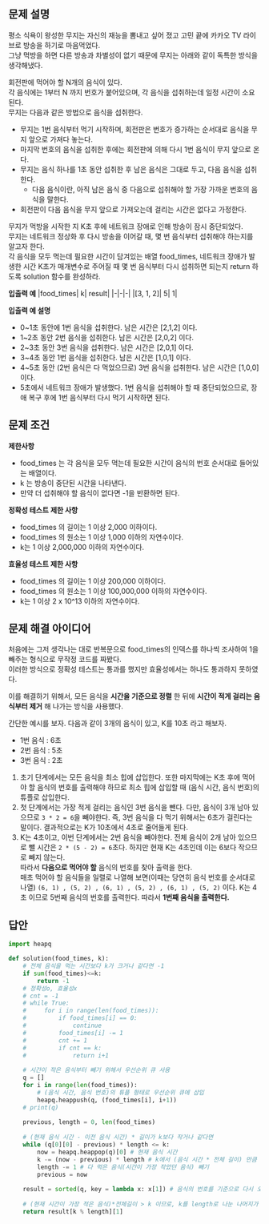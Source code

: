 ## 문제 설명
평소 식욕이 왕성한 무지는 자신의 재능을 뽐내고 싶어 졌고 고민 끝에 카카오 TV 라이브로 방송을 하기로 마음먹었다.  
그냥 먹방을 하면 다른 방송과 차별성이 없기 때문에 무지는 아래와 같이 독특한 방식을 생각해냈다.  

회전판에 먹어야 할 N개의 음식이 있다.  
각 음식에는 1부터 N 까지 번호가 붙어있으며, 각 음식을 섭취하는데 일정 시간이 소요된다.  
무지는 다음과 같은 방법으로 음식을 섭취한다.  
* 무지는 1번 음식부터 먹기 시작하며, 회전판은 번호가 증가하는 순서대로 음식을 무지 앞으로 가져다 놓는다.  
* 마지막 번호의 음식을 섭취한 후에는 회전판에 의해 다시 1번 음식이 무지 앞으로 온다.  
* 무지는 음식 하나를 1초 동안 섭취한 후 남은 음식은 그대로 두고, 다음 음식을 섭취한다.  
  * 다음 음식이란, 아직 남은 음식 중 다음으로 섭취해야 할 가장 가까운 번호의 음식을 말한다.  
* 회전판이 다음 음식을 무지 앞으로 가져오는데 걸리는 시간은 없다고 가정한다.  

무지가 먹방을 시작한 지 K초 후에 네트워크 장애로 인해 방송이 잠시 중단되었다.  
무지는 네트워크 정상화 후 다시 방송을 이어갈 때, 몇 번 음식부터 섭취해야 하는지를 알고자 한다.  
각 음식을 모두 먹는데 필요한 시간이 담겨있는 배열 food_times, 네트워크 장애가 발생한 시간 K초가 매개변수로 주어질 때 몇 번 음식부터 다시 섭취하면 되는지 return 하도록 solution 함수를 완성하라.

**입출력 예**
|food_times|	k|	result|
|-|-|-|
|[3, 1, 2]|	5|	1|

**입출력 예 설명**
* 0~1초 동안에 1번 음식을 섭취한다. 남은 시간은 [2,1,2] 이다.
* 1~2초 동안 2번 음식을 섭취한다. 남은 시간은 [2,0,2] 이다.
* 2~3초 동안 3번 음식을 섭취한다. 남은 시간은 [2,0,1] 이다.
* 3~4초 동안 1번 음식을 섭취한다. 남은 시간은 [1,0,1] 이다.
* 4~5초 동안 (2번 음식은 다 먹었으므로) 3번 음식을 섭취한다. 남은 시간은 [1,0,0] 이다.
* 5초에서 네트워크 장애가 발생했다. 1번 음식을 섭취해야 할 때 중단되었으므로, 장애 복구 후에 1번 음식부터 다시 먹기 시작하면 된다.

## 문제 조건

**제한사항**
* food_times 는 각 음식을 모두 먹는데 필요한 시간이 음식의 번호 순서대로 들어있는 배열이다.
* k 는 방송이 중단된 시간을 나타낸다.
* 만약 더 섭취해야 할 음식이 없다면 -1을 반환하면 된다.

**정확성 테스트 제한 사항**
* food_times 의 길이는 1 이상 2,000 이하이다.
* food_times 의 원소는 1 이상 1,000 이하의 자연수이다.
* k는 1 이상 2,000,000 이하의 자연수이다.

**효율성 테스트 제한 사항**
* food_times 의 길이는 1 이상 200,000 이하이다.
* food_times 의 원소는 1 이상 100,000,000 이하의 자연수이다.
* k는 1 이상 2 x 10^13 이하의 자연수이다.

## 문제 해결 아이디어
처음에는 그저 생각나는 대로 반복문으로 food_times의 인덱스를 하나씩 조사하여 1을 빼주는 형식으로 무작정 코드를 짜봤다.  
이러한 방식으로 정확성 테스트는 통과를 했지만 효율성에서는 하나도 통과하지 못하였다.

이를 해결하기 위해서, 모든 음식을 **시간을 기준으로 정렬** 한 뒤에 **시간이 적게 걸리는 음식부터 제거** 해 나가는 방식을 사용했다.

간단한 예시를 보자. 다음과 같이 3개의 음식이 있고, K를 10초 라고 해보자.
* 1번 음식 : 6초
* 2번 음식 : 5초
* 3번 음식 : 2초

1. 초기 단계에서는 모든 음식을 최소 힙에 삽입한다. 또한 마지막에는 K초 후에 먹어야 할 음식의 번호를 출력해야 하므로 최소 힙에 삽입할 때 (음식 시간, 음식 번호)의 튜플로 삽입한다.
2. 첫 단계에서는 가장 적게 걸리는 음식인 3번 음식을 뺀다. 다만, 음식이 3개 남아 있으므로 `3 * 2 = 6`을 빼야한다. 즉, 3번 음식을 다 먹기 위해서는 6초가 걸린다는 말이다. 결과적으로는 K가 10초에서 4초로 줄어들게 된다.
3. K는 4초이고, 이번 단계에서는 2번 음식을 빼야한다. 전체 음식이 2개 남아 있으므로 뺄 시간은 `2 * (5 - 2) = 6`초다. 하지만 현재 K는 4초인데 이는 6보다 작으므로 빼지 않는다.  
따라서 **다음으로 먹어야 할** 음식의 번호를 찾아 출력을 한다.  
매초 먹어야 할 음식들을 일렬로 나열해 보면(이때는 당연히 음식 번호를 순서대로 나열) `(6, 1) , (5, 2) , (6, 1) , (5, 2) , (6, 1) , (5, 2)` 이다. K는 4초 이므로 5번째 음식의 번호를 출력한다. 따라서 **1번째 음식을 출력한다.**

## 답안
```python
import heapq

def solution(food_times, k):
    # 전체 음식을 먹는 시간보다 k가 크거나 같다면 -1
    if sum(food_times)<=k:
        return -1
    # 정확성o, 효율성x
    # cnt = -1
    # while True:
    #     for i in range(len(food_times)):
    #         if food_times[i] == 0:
    #             continue
    #         food_times[i] -= 1
    #         cnt += 1
    #         if cnt == k:
    #             return i+1
    
    # 시간이 작은 음식부터 빼기 위해서 우선순위 큐 사용
    q = []
    for i in range(len(food_times)):
        # (음식 시간, 음식 번호)의 튜플 형태로 우선순위 큐에 삽입
        heapq.heappush(q, (food_times[i], i+1))
    # print(q)
    
    previous, length = 0, len(food_times)
    
    # (현재 음식 시간 - 이전 음식 시간) * 길이가 k보다 작거나 같다면
    while (q[0][0] - previous) * length <= k:
        now = heapq.heappop(q)[0] # 현재 음식 시간
        k -= (now - previous) * length # k에서 (음식 시간 * 전체 길이) 만큼 빼기
        length -= 1 # 다 먹은 음식(시간이 가장 작았던 음식) 빼기
        previous = now
    
    result = sorted(q, key = lambda x: x[1]) # 음식의 번호를 기준으로 다시 오름차순 정렬
    
    # (현재 시간이 가장 적은 음식)*전체길이 > k 이므로, k를 length로 나눈 나머지가 다음으로 먹어야할 음식이다. 
    return result[k % length][1]
```
